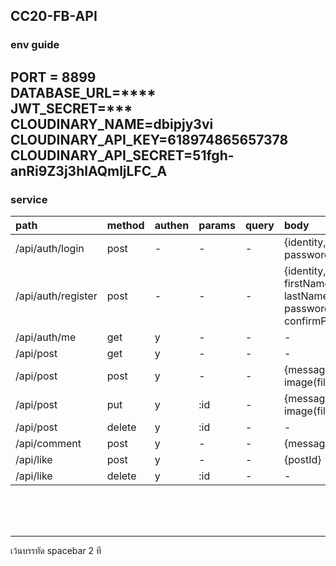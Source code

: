 ## CC20-FB-API


### env guide
PORT = 8899  
DATABASE_URL=****  
JWT_SECRET=***
CLOUDINARY_NAME=dbipjy3vi
CLOUDINARY_API_KEY=618974865657378
CLOUDINARY_API_SECRET=51fgh-anRi9Z3j3hlAQmljLFC_A
---

### service

|path |method |authen |params |query |body |
|:-- |:-- |:-- |:-- |:-- |:-- |
|/api/auth/login|post|-|-|-|{identity, password}  
|/api/auth/register|post|-|-|-| {identity, firstName, lastName, password, confirmPassword}
|/api/auth/me|get|y|-|-|-|
|/api/post|get|y|-|-|-|
|/api/post|post|y|-|-|{message, image(file)}
|/api/post|put|y|:id|-|{message, image(file)}
|/api/post|delete|y|:id|-|-
|/api/comment|post|y|-|-|{message, postId}
|/api/like|post|y|-|-|{postId}
|/api/like|delete|y|:id|-|-

  
 <br />
 <br />
 <br />
 
---
เว้นบรรทัด spacebar 2 ที